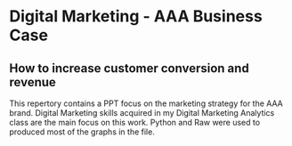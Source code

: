 # Digital Marketing - AAA Business Case
## How to increase customer conversion and revenue 

This repertory contains a PPT focus on the marketing strategy for the AAA brand. 
Digital Marketing skills acquired in my Digital Marketing Analytics class are the main focus on this work.
Python and Raw were used to produced most of the graphs in the file.
